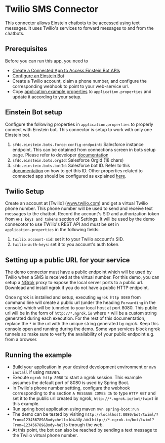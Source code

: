 # Twilio SMS Connector

This connector allows Einstein chatbots to be accessed using text messages. It uses Twilio's services to forward messages to and from the chatbots.

## Prerequisites

Before you can run this app, you need to

* [Create a Connected App to Access Einstein Bot APIs](https://developer.salesforce.com/docs/service/einstein-bot-api/guide/prerequisites.html#step-1:-create-a-connected-app)
* [Configure an Einstein Bot](https://developer.salesforce.com/docs/service/einstein-bot-api/guide/prerequisites.html#step-2:-configure-an-einstein-bot)
* Create a Twilio account, claim a phone number, and configure the corresponding webhook to point to your web-service url.
* Copy [application.example.properties](src/main/resources/application.properties)
  to `application.properties` and update it according to your setup.

## Einstein Bot setup
Configure the following properties in `application.properties` to properly connect with Einstein bot. This connector is setup to work with only one Einstein bot.
1. `sfdc.einstein.bots.force-config-endpoint`: Salesforce instance endpoint. This can be obtained from connections screen in bots setup page. Please refer to developer [documentation](https://developer.salesforce.com/docs/service/einstein-bot-api/guide/prerequisites.html)
2. `sfdc.einstein.bots.orgId`: Salesforce OrgId (18 chars)
3. `sfdc.einstein.bots.botId`: Salesforce bot ID. Refer to this [documentation](https://developer.salesforce.com/docs/service/einstein-bot-api/guide/get-started.html#begin-a-new-session) on how to get this ID.
   Other properties related to connected app should be configured as explained [here](https://developer.salesforce.com/docs/service/einstein-bot-api/guide/get-started.html#begin-a-new-session).

## Twilio Setup
Create an account at [Twilio] (www.twilio.com) and get a virtual Twilio phone number. This phone number will be used to send and receive text messages to the chatbot. Record the account's SID and authorization token from `API keys and tokens` section of Settings. It will be used by the demo connecotor to use TWilio's REST API and must be set in `application.properties` in the following fields:
1. `twilio.account-sid`: set it to your Twilio account's SID. 
2. `twilio-auth-keys`: set it to you account's auth token.

## Setting up a public URL for your service
The demo connector must have a public endpoint which will be used by Twilio when a SMS is received at the virtual number. For this demo, you can setup a [NGrok](ngrok.com) proxy to expose the local server ports to a public url. Download and install ngrok if you do not have a public HTTP endpoint. 

Once ngrok is installed and setup, executing `ngrok http 8080` from command line will create a public url (under the heading `Forwarding` in the console) which will be tunneled to your local host at port 8080. This public url will be in the form of `http://*.ngrok.io` where `*` will be a custom string generated during each execution. For the rest of this documentation, replace the `*` in the url with the unique string generated by ngrok. Keep this console open and running during the demo. Some vpn services block ngrok tunnels so make sure to verify the availability of your public endpoint e.g. from a browser.

## Running the example
* Build your application in your desired development environment or `mvn install` if using maven.
* Execute `ngrok http 8080` to start a ngrok session. This example assumes the default port of 8080 is used by Spring Boot.  
* In Twilio's phone number settting, configure the webhook corresponding to the section `A MESSAGE COMES IN` to type `HTTP GET` and set it to the public url created by ngrok,   `http://*.ngrok.io/bot/twiml` in this example.
* Run spring boot application using maven `mvn spring-boot:run`
* The demo can be tested by visiting `http://localhost:8080/bot/twiml/?From=123456789&Body=hello` locally and `http://*.ngrok.io/bot/twiml?From=123456789&Body=hello` through the web.  
* At this point, the bot can also be reached by sending a text message to the Twilio virtual phone number.


